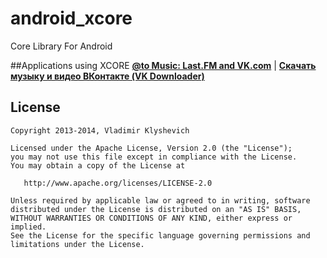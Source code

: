 android_xcore
=============

Core Library For Android

##Applications using XCORE
**[@to Music: Last.FM and VK.com](https://play.google.com/store/apps/details?id=by.istin.android.vkmusic)** | **[Скачать музыку и видео ВКонтакте (VK Downloader)](http://4pda.ru/forum/index.php?showtopic=552441)**

## License

    Copyright 2013-2014, Vladimir Klyshevich

    Licensed under the Apache License, Version 2.0 (the "License");
    you may not use this file except in compliance with the License.
    You may obtain a copy of the License at

       http://www.apache.org/licenses/LICENSE-2.0

    Unless required by applicable law or agreed to in writing, software
    distributed under the License is distributed on an "AS IS" BASIS,
    WITHOUT WARRANTIES OR CONDITIONS OF ANY KIND, either express or implied.
    See the License for the specific language governing permissions and
    limitations under the License.
